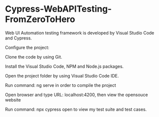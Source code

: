 # Cypress-WebAPITesting-FromZeroToHero
 
Web UI Automation testing framework is developed by Visual Studio Code and Cypress.

Configure the project:

Clone the code by using Git.

Install the Visual Studio Code, NPM and Node.js packages.

Open the project folder by using Visual Studio Code IDE.

Run command: ng serve in order to compile the project

Open browser and type URL: localhost:4200, then view the opensouce website

Run command: npx cypress open to view my test suite and test cases.
